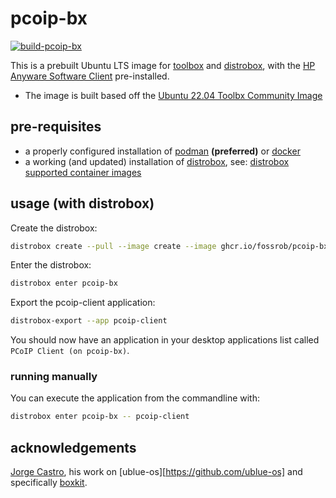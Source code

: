 # pcoip-bx

[![build-pcoip-bx](https://github.com/fossrob/pcoip-bx/actions/workflows/build.yml/badge.svg)](https://github.com/fossrob/pcoip-bx/actions/workflows/build.yml)

This is a prebuilt Ubuntu LTS image for [toolbox](https://docs.fedoraproject.org/en-US/fedora-silverblue/toolbox/) and [distrobox](https://distrobox.privatedns.org/), with the [HP Anyware Software Client](https://docs.teradici.com/find/product/hp-anyware/2023.01/software-client-for-linux) pre-installed.

- The image is built based off the [Ubuntu 22.04 Toolbx Community Image](https://github.com/toolbx-images/images)

## pre-requisites

- a properly configured installation of [podman](https://podman.io/) **(preferred)** or [docker](https://docs.docker.com/engine/install/)
- a working (and updated) installation of [distrobox](https://distrobox.privatedns.org/), see: [distrobox supported container images](https://distrobox.privatedns.org/compatibility.html#supported-container-managers)

## usage (with distrobox)

Create the distrobox:

```bash
distrobox create --pull --image create --image ghcr.io/fossrob/pcoip-bx:latest --name pcoip-bx
```

Enter the distrobox:

```bash
distrobox enter pcoip-bx
```

Export the pcoip-client application:

```bash
distrobox-export --app pcoip-client
```

You should now have an application in your desktop applications list called `PCoIP Client (on pcoip-bx)`.

### running manually

You can execute the application from the commandline with:

```bash
distrobox enter pcoip-bx -- pcoip-client
```

## acknowledgements

[Jorge Castro](https://github.com/castrojo), his work on [ublue-os][https://github.com/ublue-os] and specifically [boxkit](https://github.com/ublue-os/boxkit).
